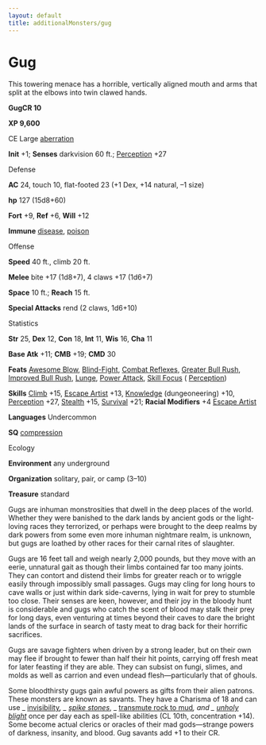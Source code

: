 ```yaml
---
layout: default
title: additionalMonsters/gug
---
```

# Gug

This towering menace has a horrible, vertically aligned mouth and arms that split at the elbows into twin clawed hands.

**GugCR 10**

**XP 9,600**

CE Large [aberration](monsters/creatureTypes#_aberration)

**Init** +1; **Senses** darkvision 60 ft.; [Perception](additionalMonsters/../skills/perception#_perception) +27

Defense

**AC** 24, touch 10, flat-footed 23 (+1 Dex, +14 natural, –1 size)

**hp** 127 (15d8+60)

**Fort** +9, **Ref** +6, **Will** +12

**Immune** [disease](monsters/universalMonsterRules#_disease-(ex-or-su)), [poison](monsters/universalMonsterRules#_poison-(ex-or-su))

Offense

**Speed** 40 ft., climb 20 ft.

**Melee** bite +17 (1d8+7), 4 claws +17 (1d6+7)

**Space** 10 ft.; **Reach** 15 ft.

**Special Attacks** rend (2 claws, 1d6+10)

Statistics

**Str** 25, **Dex** 12, **Con** 18, **Int** 11, **Wis** 16, **Cha** 11

**Base Atk** +11; **CMB** +19; **CMD** 30

**Feats** [Awesome Blow](additionalMonsters/../monsters/monsterFeats#_awesome-blow), [Blind-Fight](additionalMonsters/../feats#_blind-fight), [Combat Reflexes](additionalMonsters/../feats#_combat-reflexes), [Greater Bull Rush](additionalMonsters/../feats#_greater-bull-rush), [Improved Bull Rush](additionalMonsters/../feats#_improved-bull-rush), [Lunge](additionalMonsters/../feats#_lunge), [Power Attack](additionalMonsters/../feats#_power-attack), [Skill Focus](additionalMonsters/../feats#_skill-focus) ( [Perception](additionalMonsters/../skills/perception#_perception))

**Skills** [Climb](additionalMonsters/../skills/climb#_climb) +15, [Escape Artist](additionalMonsters/../skills/escapeArtist#_escape-artist) +13, [Knowledge](additionalMonsters/../skills/knowledge#_knowledge) (dungeoneering) +10, [Perception](additionalMonsters/../skills/perception#_perception) +27, [Stealth](additionalMonsters/../skills/stealth#_stealth) +15, [Survival](additionalMonsters/../skills/survival#_survival) +21; **Racial Modifiers** +4 [Escape Artist](additionalMonsters/../skills/escapeArtist#_escape-artist)

**Languages** Undercommon

**SQ** [compression](monsters/universalMonsterRules#_compression)

Ecology

**Environment** any underground

**Organization** solitary, pair, or camp (3–10)

**Treasure** standard

Gugs are inhuman monstrosities that dwell in the deep places of the world. Whether they were banished to the dark lands by ancient gods or the light-loving races they terrorized, or perhaps were brought to the deep realms by dark powers from some even more inhuman nightmare realm, is unknown, but gugs are loathed by other races for their carnal rites of slaughter.

Gugs are 16 feet tall and weigh nearly 2,000 pounds, but they move with an eerie, unnatural gait as though their limbs contained far too many joints. They can contort and distend their limbs for greater reach or to wriggle easily through impossibly small passages. Gugs may cling for long hours to cave walls or just within dark side-caverns, lying in wait for prey to stumble too close. Their senses are keen, however, and their joy in the bloody hunt is considerable and gugs who catch the scent of blood may stalk their prey for long days, even venturing at times beyond their caves to dare the bright lands of the surface in search of tasty meat to drag back for their horrific sacrifices.

Gugs are savage fighters when driven by a strong leader, but on their own may flee if brought to fewer than half their hit points, carrying off fresh meat for later feasting if they are able. They can subsist on fungi, slimes, and molds as well as carrion and even undead flesh—particularly that of ghouls.

Some bloodthirsty gugs gain awful powers as gifts from their alien patrons. These monsters are known as savants. They have a Charisma of 18 and can use _ [invisibility](additionalMonsters/../spells/invisibility#_invisibility)_, _ [spike stones](additionalMonsters/../spells/spikeStones#_spike-stones)_, _ [transmute rock to mud](additionalMonsters/../spells/transmuteRockToMud#_transmute-rock-to-mud)_, and _ [unholy blight](additionalMonsters/../spells/unholyBlight#_unholy-blight)_ once per day each as spell-like abilities (CL 10th, concentration +14). Some become actual clerics or oracles of their mad gods—strange powers of darkness, insanity, and blood. Gug savants add +1 to their CR.

